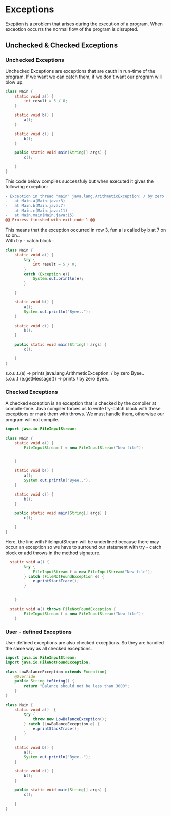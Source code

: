 # Exceptions
Exeption is a problem that arises during the execution of a program. When exceotion occurrs the normal flow of the program is disrupted.
## Unchecked & Checked Exceptions
### Unchecked Exceptions
Unchecked Exceptions are exceptions that are cauth in run-time of the program. If we want we can catch them, if we don't want our program will blow up.  

```Java
class Main {
    static void a() {
        int result = 5 / 0;
    }

    static void b() {
        a();
    }

    static void c() {
        b();
    }

    public static void main(String[] args) {
        c();

    }
}

```
This code below compiles successfuly but when executed it gives the following exception:  
```diff
- Exception in thread "main" java.lang.ArithmeticException: / by zero
-	at Main.a(Main.java:3)
-	at Main.b(Main.java:7)
-	at Main.c(Main.java:11)
-	at Main.main(Main.java:15)
@@ Process finished with exit code 1 @@
```
This means that the exception occurred in row 3, fun a is called by b at 7 on so on..  
With try - catch block :

``` Java 
class Main {
    static void a() {
        try {
            int result = 5 / 0;
        }
        catch (Exception e){
            System.out.println(e);
        }

    }

    static void b() {
        a();
        System.out.println("Byee..");
    }

    static void c() {
        b();
    }

    public static void main(String[] args) {
        c();

    }
}

```

s.o.u.t.(e) -> prints java.lang.ArithmeticException: / by zero      Byee..  
s.o.u.t (e.getMessage()) -> prints / by zero      Byee..

### Checked Exceptions
A checked exception is an exception that is checked by the compiler at compile-time. Java compiler forces us to write try-catch block with these exceptions or mark them with throws.
We must handle them, otherwise our program will not compile.

``` Java
import java.io.FileInputStream;

class Main {
    static void a() {
        FileInputStream f = new FileInputStream("New file");


    }

    static void b() {
        a();
        System.out.println("Byee..");
    }

    static void c() {
        b();
    }

    public static void main(String[] args) {
        c();

    }
}

```

Here, the line with FileInputStream will be underlined because there may occur an exception so we have to surround our statement with try - catch block or add throws in the method signature.
``` Java
  static void a() {
        try {
            FileInputStream f = new FileInputStream("New file");
        } catch (FileNotFoundException e) {
            e.printStackTrace();
        }


    }
```
``` Java
  static void a() throws FileNotFoundException {
        FileInputStream f = new FileInputStream("New file");
    }
```

### User - defined Exceptions
User defined exceptions are also checked exceptions. So they are handled the same way as all checked exceptions.
``` Java
import java.io.FileInputStream;
import java.io.FileNotFoundException;

class LowBalanceException extends Exception{
    @Override
    public String toString() {
        return "Balance should not be less than 3000";
    }
}

class Main {
    static void a()  {
        try {
            throw new LowBalanceException();
        } catch (LowBalanceException e) {
            e.printStackTrace();
        }
    }

    static void b() {
        a();
        System.out.println("Byee..");
    }

    static void c() {
        b();
    }

    public static void main(String[] args) {
        c();

    }
}

```
